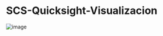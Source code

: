 # SCS-Quicksight-Visualizacion
![image](https://user-images.githubusercontent.com/53280013/212804617-0a19b2b3-b478-4e48-9b21-fbed1f3b315c.png)
